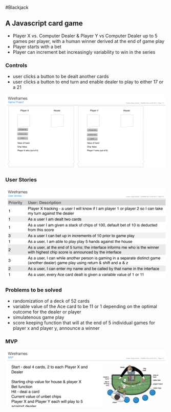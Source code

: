 #Blackjack 
## A Javascript card game

* Player X vs. Computer Dealer & Player Y vs Computer Dealer up to 5 games per player, with a human winner derived at the end of game play
* Player starts with a bet
* Player can increment bet increasingly variability to win in the series 


### Controls
* user clicks a button to be dealt another cards
* user clicks a button to end turn and enable dealer to play to either 17 or a 21

![](https://github.com/sserrato/WDI-Project-1/blob/master/Project1Game/GameProject.png)
### User Stories
![](https://github.com/sserrato/WDI-Project-1/blob/master/Project1Game/Userstories.png)
### Problems to be solved
* randomization of a deck of 52 cards
* variable value of the Ace card to be 11 or 1 depending on the optimal outcome for the dealer or player 
* simulatenous game play 
* score keeping function that will at the end of 5 individual games for player x and player y, announce a winner

### MVP
![](https://github.com/sserrato/WDI-Project-1/blob/master/Project1Game/MVP.png)